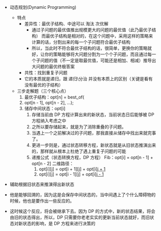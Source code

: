 - 动态规划(Dynamic Programming)
  - 特点
    - 差异性：最优子结构、中途可以 淘汰 次优解
      - 通过子问题的最优值推出规模更大的问题的最优值（此乃最优子结构）
        而最优子结构是相对的，在这个问题中，采用这样的策略来计算的话，分割出来的每一个子问题符合最优子结构
      - 所以，当此时不符合最优子结构的话，很简单，更换你的策略就好，让你的策略能够将大问题分割为一个个子问题，而且通过每一个子问题的值（不一定是取最优值，可能还是相加、相减）推导出大问题的最优终极答案
    - 共性：找到重复子问题
    - 它的本质就是递归，跟 递归\分治 并没有本质上的区别（关键是看有没有最优的子结构）
  - 三步走解题（三个核心点）
    1. 最优子结构：opt[n] = best_of(
    2. opt[n - 1], opt[n - 2], ...);
    3. 储存中间状态：opt[i]
       1. 存储当前由 DP 方程计算出来的新状态，当前状态日后能够被 DP 方程纳入考虑之中
       2. 之所以要存储起来，就是为了消除重叠的子问题。
       3. 当遇上一个之前解决过的子问题，那我直接从储存中找出来就完事了。
       4. 更进一步则是，通过状态转移方程，新状态就是从旧状态推演出来的，那样就从根本上杜绝了遇上重复子问题的可能
        5. 递推公式（状态转换方程，DP 方程）
           	Fib：opt[i] = opt[n - 1] + opt[n - 2]
           	二维路径：
            1. opt[i][j] = opt[i + 1][j] + opt[i][j + 1](从这里到终点有几种方法？)
            2. opt[i][j] = opt[i - 1][j] + opt[i][j - 1](从起点到这里有几种方法？)

- 辅助根据旧状态来推演得出新状态
- 他是能够回溯的，因为这是会保存中间状态的，当中间遇上了个什么障碍物的时候，他也是要作出一些反应的。
- 这时候这个反应，将会被继承下去。因为 DP 的方式中，新的状态结果，将会由旧的状态得出，所以，DP 只需要你老老实实的更新当前状态就好，而旧状态对新状态的影响，是 DP 方程来进行决策的